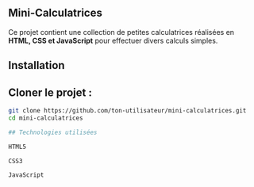 ## Mini-Calculatrices

Ce projet contient une collection de petites calculatrices réalisées en **HTML, CSS et JavaScript** pour effectuer divers calculs simples.

 ## Installation

## Cloner le projet :
```bash
git clone https://github.com/ton-utilisateur/mini-calculatrices.git
cd mini-calculatrices

## Technologies utilisées

HTML5

CSS3

JavaScript
